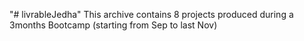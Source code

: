 "# livrableJedha" 
This archive contains 8 projects produced during a 3months Bootcamp (starting from Sep to last Nov)
